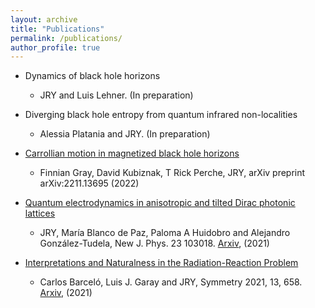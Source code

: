 ```yaml
---
layout: archive
title: "Publications"
permalink: /publications/
author_profile: true
---
```


* Dynamics of black hole horizons
    * JRY and Luis Lehner. (In preparation)

* Diverging black hole entropy from quantum infrared non-localities
    * Alessia Platania and JRY. (In preparation)

* [Carrollian motion in magnetized black hole horizons](https://arxiv.org/abs/2211.13695)
    * Finnian Gray, David Kubiznak, T Rick Perche, JRY, arXiv preprint arXiv:2211.13695 (2022)

* [Quantum electrodynamics in anisotropic and tilted Dirac photonic lattices](https://iopscience.iop.org/article/10.1088/1367-2630/ac27e0/meta)
    * JRY, María Blanco de Paz, Paloma A Huidobro and Alejandro González-Tudela, New J. Phys. 23 103018. [Arxiv](https://arxiv.org/abs/2106.10743), (2021)
    
* [Interpretations and Naturalness in the Radiation-Reaction Problem](https://www.mdpi.com/2073-8994/13/4/658)
    * Carlos Barceló, Luis J. Garay and JRY, Symmetry 2021, 13, 658. [Arxiv](https://arxiv.org/abs/2005.08725), (2021)
